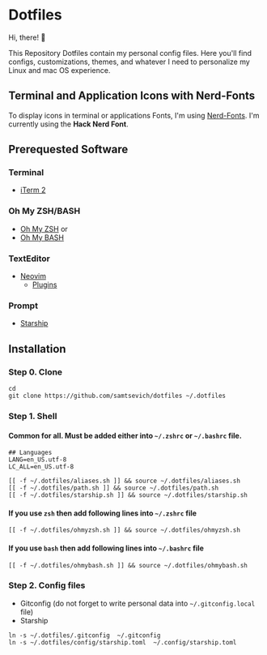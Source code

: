# Dotfiles

Hi, there! 👋

This Repository Dotfiles contain my personal config files. Here you'll find configs, customizations, themes, and whatever I need to personalize my Linux and mac OS experience.


## Terminal and Application Icons with Nerd-Fonts
To display icons in terminal or applications Fonts, I'm using [Nerd-Fonts](https://www.nerdfonts.com). I'm currently using the **Hack Nerd Font**.

## Prerequested Software

### Terminal
* [iTerm 2](https://iterm2.com)

### Oh My ZSH/BASH
- [Oh My ZSH](https://github.com/ohmyzsh/ohmyzsh)
or
- [Oh My BASH](https://github.com/ohmybash/oh-my-bash)

### TextEditor
* [Neovim](https://neovim.io)
    - [Plugins](https://github.com/LunarVim/Neovim-from-scratch.git)


### Prompt
* [Starship](https://starship.rs)



## Installation

### Step 0. Clone

```
cd
git clone https://github.com/samtsevich/dotfiles ~/.dotfiles
```

### Step 1. Shell

#### Common for all. Must be added either into `~/.zshrc` or `~/.bashrc` file.

```
## Languages
LANG=en_US.utf-8
LC_ALL=en_US.utf-8

[[ -f ~/.dotfiles/aliases.sh ]] && source ~/.dotfiles/aliases.sh
[[ -f ~/.dotfiles/path.sh ]] && source ~/.dotfiles/path.sh
[[ -f ~/.dotfiles/starship.sh ]] && source ~/.dotfiles/starship.sh

```

#### If you use `zsh` then add following lines into `~/.zshrc` file

```
[[ -f ~/.dotfiles/ohmyzsh.sh ]] && source ~/.dotfiles/ohmyzsh.sh
```

#### If you use `bash` then add following lines into `~/.bashrc` file
```
[[ -f ~/.dotfiles/ohmybash.sh ]] && source ~/.dotfiles/ohmybash.sh
```

### Step 2. Config files

- Gitconfig (do not forget to write personal data into `~/.gitconfig.local` file)
- Starship


```
ln -s ~/.dotfiles/.gitconfig  ~/.gitconfig
ln -s ~/.dotfiles/config/starship.toml  ~/.config/starship.toml
```

